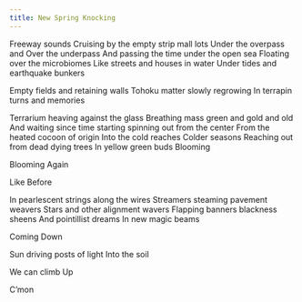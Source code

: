 ```yaml
---
title: New Spring Knocking
---
```


Freeway sounds
Cruising by the empty strip mall lots
Under the overpass and
Over the underpass <!--excerpt-->
And passing the time under the open sea
Floating over the microbiomes
Like streets and houses in water
Under tides and earthquake bunkers

Empty fields and retaining walls
Tohoku matter slowly regrowing
In terrapin turns and memories

Terrarium heaving against the glass
Breathing mass green and gold and old
And waiting since time starting spinning out from the center
From the heated cocoon of origin
Into the cold reaches
Colder seasons
Reaching out from dead dying trees
In yellow green buds
Blooming

Blooming
Again

Like
Before

In pearlescent strings along the wires
Streamers steaming pavement weavers
Stars and other alignment wavers
Flapping banners blackness sheens
And pointillist dreams
In new magic beams

Coming
Down

Sun driving posts of light
Into the soil

We can climb
Up

C’mon
